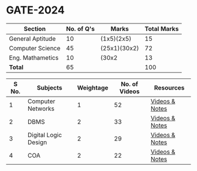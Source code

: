 # GATE-2024

<table>
  <thead>
    <tr>
      <th>Section</th>
      <th>No. of Q's</th>
      <th>Marks</th>
      <th>Total Marks</th>
    </tr>
  </thead>
  <tbody>
    <tr>
      <td>General Aptitude</td>
      <td>10</td>
      <td>(1x5)(2x5)</td>
      <td>15</td>
    </tr>
    <tr>
      <td>Computer Science</td>
      <td>45</td>
      <td>(25x1)(30x2)</td>
      <td>72</td>
    </tr>
    <tr>
      <td>Eng. Mathametics</td>
      <td>10</td>
      <td>(30x2</td>
      <td>13</td>
    </tr>
    <tr>
      <td><b>Total</b></td>
      <td>65</td>
      <td></td>
      <td>100</td>
    </tr>
  </tbody>
</table>


<table>
  <thead>
    <tr>
      <th>S No.</th>
      <th>Subjects</th>
      <th>Weightage</th>
      <th>No. of Videos</th>
      <th>Resources</th>
    </tr>
  </thead>
  <tbody>
    <tr>
      <td>1</td>
      <td>Computer Networks</td>
      <td>1</td>
      <td>52</td>
      <td><a href="https://drive.google.com/drive/folders/1TczwPxWoiywI_VC-TbxHsVejz4nmOIoz?usp=drive_link">Videos & Notes</a></td>
    </tr>
    <tr>
      <td>2</td>
      <td>DBMS</td>
      <td>2</td>
      <td>33</td>
      <td><a href="https://drive.google.com/drive/folders/1TczwPxWoiywI_VC-TbxHsVejz4nmOIoz?usp=drive_link">Videos & Notes</a></td>
    </tr>
    <tr>
      <td>3</td>
      <td>Digital Logic Design</td>
      <td>2</td>
      <td>29</td>
      <td><a href="https://drive.google.com/drive/folders/1TczwPxWoiywI_VC-TbxHsVejz4nmOIoz?usp=drive_link">Videos & Notes</a></td>
    </tr>
    <tr>
      <td>4</td>
      <td>COA</td>
      <td>2</td>
      <td>22</td>
      <td><a href="https://drive.google.com/drive/folders/1TczwPxWoiywI_VC-TbxHsVejz4nmOIoz?usp=drive_link">Videos & Notes</a></td>
    </tr>
  </tbody>
</table>
